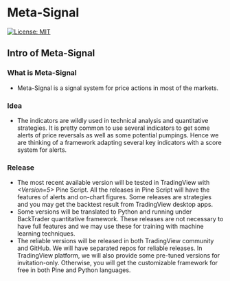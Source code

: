 # Meta-Signal

<!-- badges: start -->

[![License:
MIT](https://img.shields.io/badge/license-MIT-blue.svg)](https://mit-license.org/)

<!-- badges: end -->

## Intro of Meta-Signal

### What is Meta-Signal
- Meta-Signal is a signal system for price actions in most of the markets. 

### Idea
- The indicators are wildly used in technical analysis and quantitative strategies. It is pretty common to use several indicators to get some alerts of price reversals as well as some potential pumpings. Hence we are thinking of a framework adapting several key indicators with a score system for alerts. 

### Release
- The most recent available version will be tested in TradingView with *<Version=5>* Pine Script. All the releases in Pine Script will have the features of alerts and on-chart figures. Some releases are strategies and you may get the backtest result from TradingView desktop apps. 
- Some versions will be translated to Python and running under BackTrader quantitative framework. These releases are not necessary to have full features and we may use these for training with machine learning techniques. 
- The reliable versions will be released in both TradingView community and GitHub. We will have separated repos for reliable releases. In TradingView platform, we will also provide some pre-tuned versions for invitation-only. Otherwise, you will get the customizable framework for free in both Pine and Python languages. 
